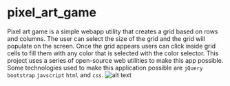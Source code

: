 # pixel_art_game
Pixel art game is a simple webapp utility that creates a grid based on rows and columns. The user can select the size of the grid and the grid will populate on the screen. Once the grid appears users can click inside grid cells to fill them with any color that is selected with the color selector. 
This project uses a series of open-source web utilities to make this app possible. Some technologies used to make this application possible are `jQuery` `bootstrap` `javscript` `html` and `css`. 
![alt text](http://g.recordit.co/9D2RP1KzrO.gif)
